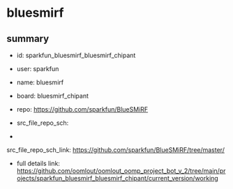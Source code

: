 # bluesmirf
 
## summary 
* id: sparkfun_bluesmirf_bluesmirf_chipant
* user: sparkfun
* name: bluesmirf
* board: bluesmirf_chipant
* repo: https://github.com/sparkfun/BlueSMiRF



* src_file_repo_sch: 
*
 src_file_repo_sch_link: https://github.com/sparkfun/BlueSMiRF/tree/master/
* full details link: https://github.com/oomlout/oomlout_oomp_project_bot_v_2/tree/main/projects/sparkfun_bluesmirf_bluesmirf_chipant/current_version/working  






